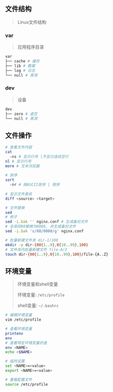

<!-- 
title: 05-文件系统
sort: 
--> 

## 文件结构

> Linux文件结构

### var

> 应用程序目录

```bash
var
├── cache # 缓存
├── lib # 数据
├── log # 日志
└── null # 黑洞
```

### dev

> 设备

```bash
dev
├── zero # 虚空
└── null # 黑洞
```

## 文件操作

```bash
# 查看文件内容
cat 
  -ns # 显示行号 |不显示连续空行
nl # 显示行号
more # 文本浏览器
  
# 排序
sort
  -nr # 按ASCII排序 | 倒序
  
# 显示文件差异
diff <source> <target>

# 文件替换
sed 
# 例子
sed -i.bak '' nginx.conf # 生成备份文件
# 全局将80替换为8080, 并生成备份文件
sed -i.bak 's/80/8080/g' nginx.conf

# 批量新建文件夹 dir-1/100
mkdir -p dir-{00{1..9},0{10..99},100}
# 文件夹内批量新建文件 file-A/Z
touch dir-{00{1..9},0{10..99},100}/file-{A..Z}
```

## 环境变量

> 环境变量和shell变量
>
> 环境变量: `/etc/profile`
>
> shell变量: `~/.bashrc`

```bash
# 编辑环境变量
vim /etc/profile

# 查看环境变量
printenv
env
# 查看特定环境变量的值
env <NAME> 
echo <$NAME>

# 临时设置
set <NAME>=<value>
export <NAME>=<value>

# 重载配置文件
source /etc/profile
```

